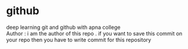 # github
deep learning git and github with apna college 
<br>
Author : i am the author of this repo . if you want to save this commit on your repo then you have to write commit for this repository 

